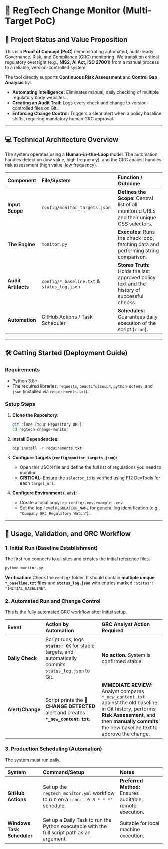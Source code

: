 # 🚨 RegTech Change Monitor (Multi-Target PoC)

## 🎯 Project Status and Value Proposition

This is a **Proof of Concept (PoC)** demonstrating automated, audit-ready Governance, Risk, and Compliance (GRC) monitoring. We transition critical regulatory oversight (e.g., **NIS2, AI Act, ISO 27001**) from a manual process to a reliable, version-controlled system.

The tool directly supports **Continuous Risk Assessment** and **Control Gap Analysis** by:

  * **Automating Intelligence:** Eliminates manual, daily checking of multiple regulatory body websites.
  * **Creating an Audit Trail:** Logs every check and change to version-controlled files on Git.
  * **Enforcing Change Control:** Triggers a clear alert when a policy baseline shifts, requiring mandatory human GRC approval.

-----

## 💻 Technical Architecture Overview

The system operates using a **Human-in-the-Loop** model. The automation handles detection (low value, high frequency), and the GRC analyst handles risk assessment (high value, low frequency).

| Component | File/System | Function / Outcome |
| :--- | :--- | :--- |
| **Input Scope** | `config/monitor_targets.json` | **Defines the Scope:** Central list of all monitored URLs and their unique CSS selectors. |
| **The Engine** | `monitor.py` | **Executes:** Runs the check loop, fetching data and performing string comparison. |
| **Audit Artifacts** | `config/*_baseline.txt` & `status_log.json` | **Stores Truth:** Holds the last approved policy text and the history of successful checks. |
| **Automation** | GitHub Actions / Task Scheduler | **Schedules:** Guarantees daily execution of the script (`cron`). |

-----

## 🛠️ Getting Started (Deployment Guide)

### Requirements

  * Python 3.8+
  * The required libraries: `requests`, `beautifulsoup4`, `python-dotenv`, and `json` (installed via `requirements.txt`).

### Setup Steps

1.  **Clone the Repository:**

    ```bash
    git clone [Your Repository URL]
    cd regtech-change-monitor
    ```

2.  **Install Dependencies:**

    ```bash
    pip install -r requirements.txt
    ```

3.  **Configure Targets (`config/monitor_targets.json`):**

      * Open this JSON file and define the full list of regulations you need to monitor.
      * **CRITICAL:** Ensure the `selector_id` is verified using F12 DevTools for each `target_url`.

4.  **Configure Environment (`.env`):**

      * Create a local copy: `cp config/.env.example .env`
      * Set the top-level `REGULATION_NAME` for general log identification (e.g., `"Company GRC Regulatory Watch"`).

-----

## 🚀 Usage, Validation, and GRC Workflow

### 1\. Initial Run (Baseline Establishment)

The first run connects to all sites and creates the initial reference files.

```bash
python monitor.py
```

**Verification:** Check the `config/` folder. It should contain **multiple unique `*_baseline.txt` files** and **`status_log.json`** with entries marked `"status": "INITIAL_BASELINE"`.

### 2\. Automated Run and Change Control

This is the fully automated GRC workflow after initial setup.

| Event | Action by Automation | GRC Analyst Action Required |
| :--- | :--- | :--- |
| **Daily Check** | Script runs, logs **`status: OK`** for stable targets, and automatically commits `status_log.json` to Git. | **No action.** System is confirmed stable. |
| **Alert/Change** | Script prints the **🚨 CHANGE DETECTED** alert and creates **`*_new_content.txt`**. | **IMMEDIATE REVIEW:** Analyst compares `*_new_content.txt` against the old baseline in Git history, performs **Risk Assessment**, and then **manually commits** the new baseline text to approve the change. |

### 3\. Production Scheduling (Automation)

The system must run daily.

| System | Command/Setup | Notes |
| :--- | :--- | :--- |
| **GitHub Actions** | Set up the `regtech_monitor.yml` workflow to run on a `cron: '0 8 * * *'` schedule. | **Preferred Method:** Ensures auditable, remote execution. |
| **Windows Task Scheduler** | Set up a Daily Task to run the Python executable with the full script path as an argument. | Suitable for local machine execution. |
